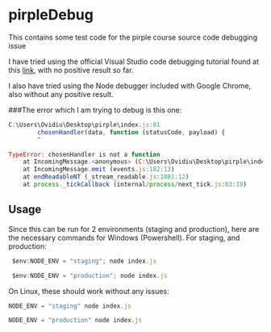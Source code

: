 
# pirpleDebug
This contains some test code for the pirple course source code debugging issue

I have tried using the official Visual Studio code debugging tutorial found at this [link](https://code.visualstudio.com/docs/nodejs/nodejs-debugging?fbclid=IwAR0yA1hIiYAyWurJBLVTvrBjzQxeV9CU6VY4jOqDjvO6tcMMAm_FTSphsJ0), with no positive result so far.

I also have tried using the Node debugger included with Google Chrome, also without any positive result.

###The error which I am trying to debug is this one:
```javascript
C:\Users\Ovidiu\Desktop\pirple\index.js:81
        chosenHandler(data, function (statusCode, payload) {
        ^

TypeError: chosenHandler is not a function
    at IncomingMessage.<anonymous> (C:\Users\Ovidiu\Desktop\pirple\index.js:81:9)
    at IncomingMessage.emit (events.js:182:13)
    at endReadableNT (_stream_readable.js:1081:12)
    at process._tickCallback (internal/process/next_tick.js:63:19)
```

## Usage
Since this can be run for 2 environments (staging and production), here are the necessary commands for Windows (Powershell).
For staging, and production:

```javascript
 $env:NODE_ENV = "staging"; node index.js
```

```javascript
 $env:NODE_ENV = "production"; node index.js
```
On Linux, these should work without any issues:


```javascript
NODE_ENV = "staging" node index.js
```

```javascript
NODE_ENV = "production" node index.js
